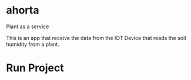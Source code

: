 # ahorta

Plant as a service

This is an app that receive the data from the IOT Device that reads the soil humidity from a plant.

# Run Project



